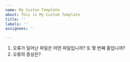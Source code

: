 ```yaml
---
name: My Custon Template
about: This is My Custom Template
title: ''
labels: ''
assignees: ''

---
```


1. 오류가 일어난 파일은 어떤 파일입니까? 또 몇 번째 줄입니까?
2. 오류의 증상은?
